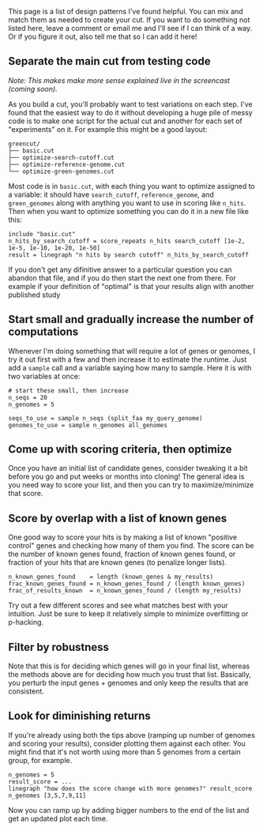 This page is a list of design patterns I've found helpful.
You can mix and match them as needed to create your cut.
If you want to do something not listed here, leave a comment or email me and I'll see if I can think of a way.
Or if you figure it out, also tell me that so I can add it here!


Separate the main cut from testing code
---------------------------------------

_Note: This makes make more sense explained live in the screencast (coming soon)._

As you build a cut, you'll probably want to test variations on each step.
I've found that the easiest way to do it without developing a huge pile of messy code is to make one script for the actual cut and another for each set of "experiments" on it.
For example this might be a good layout:

```
greencut/
├── basic.cut
├── optimize-search-cutoff.cut
├── optimize-reference-genome.cut
└── optimize-green-genomes.cut
```

Most code is in `basic.cut`, with each thing you want to optimize assigned to a variable:
it should have `search_cutoff`, `reference_genome`, and `green_genomes` along with anything you want to use in scoring like `n_hits`.
Then when you want to optimize something you can do it in a new file like this:

```
include "basic.cut"
n_hits_by_search_cutoff = score_repeats n_hits search_cutoff [1e-2, 1e-5, 1e-10, 1e-20, 1e-50]
result = linegraph "n hits by search cutoff" n_hits_by_search_cutoff
```

If you don't get any difinitive answer to a particular question you can abandon that file, and if you do then start the next one from there.
For example if your definition of "optimal" is that your results align with another published study


Start small and gradually increase the number of computations
-------------------------------------------------------------

Whenever I'm doing something that will require a lot of genes or genomes, I try it out first with a few and then increase it to estimate the runtime.
Just add a `sample` call and a variable saying how many to sample. Here it is with two variables at once:

```
# start these small, then increase
n_seqs = 20
n_genomes = 5

seqs_to_use = sample n_seqs (split_faa my_query_genome)
genomes_to_use = sample n_genomes all_genomes
```


Come up with scoring criteria, then optimize
--------------------------------------------

Once you have an initial list of candidate genes, consider tweaking it a bit before you go and put weeks or months into cloning!
The general idea is you need way to score your list, and then you can try to maximize/minimize that score.


Score by overlap with a list of known genes
-------------------------------------------

One good way to score your hits is by making a list of known "positive control" genes and checking how many of them you find.
The score can be the number of known genes found, fraction of known genes found, or fraction of your hits that are known genes (to penalize longer lists).

```
n_known_genes_found    = length (known_genes & my_results)
frac_known_genes_found = n_known_genes_found / (length known_genes)
frac_of_results_known  = n_known_genes_found / (length my_results)
```

Try out a few different scores and see what matches best with your intuition.
Just be sure to keep it relatively simple to minimize overfitting or p-hacking.


Filter by robustness
--------------------

Note that this is for deciding which genes will go in your final list, whereas the methods above are for deciding how much you trust that list.
Basically, you perturb the input genes + genomes and only keep the results that are consistent.

Look for diminishing returns
----------------------------

If you're already using both the tips above (ramping up number of genomes and scoring your results), consider plotting them against each other.
You might find that it's not worth using more than 5 genomes from a certain group, for example.

```
n_genomes = 5
result_score = ...
linegraph "how does the score change with more genomes?" result_score n_genomes [3,5,7,9,11]
```

Now you can ramp up by adding bigger numbers to the end of the list and get an updated plot each time.
